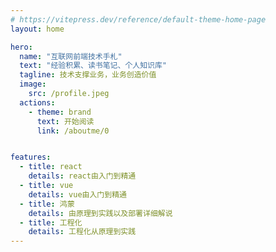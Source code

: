 ```yaml
---
# https://vitepress.dev/reference/default-theme-home-page
layout: home

hero:
  name: "互联网前端技术手札"
  text: "经验积累、读书笔记、个人知识库"
  tagline: 技术支撑业务，业务创造价值
  image:
    src: /profile.jpeg
  actions:
    - theme: brand
      text: 开始阅读
      link: /aboutme/0  


features:
  - title: react
    details: react由入门到精通
  - title: vue
    details: vue由入门到精通
  - title: 鸿蒙
    details: 由原理到实践以及部署详细解说
  - title: 工程化
    details: 工程化从原理到实践
---
```


